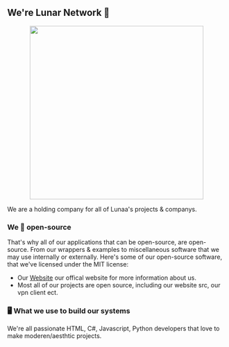 ## We're Lunar Network 👋
<p align="center">
  <img height="400" src="https://file.coffee/u/yUHZP2pOObKMvC.png">
</p>

We are a holding company for all of Lunaa's projects & companys.

### We 💖 open-source
That's why all of our applications that can be open-source, are open-source. From our wrappers &amp; examples to miscellaneous software that we may use internally or externally. Here's some of our open-source software, that we've licensed under the MIT license:

- Our [Website](https://lunar-network-website-advance.skidlunaa.repl.co/landingPage/index.html) our offical website for more information about us.
- Most all of our projects are open source, including our website src, our vpn client ect.

### 🖥️ What we use to build our systems
We're all passionate HTML, C#, Javascript, Python developers that love to make moderen/aesthtic projects.
